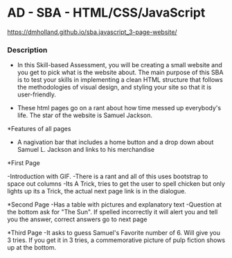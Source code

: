 # AD - SBA - HTML/CSS/JavaScript
https://dmholland.github.io/sba.javascript_3-page-website/


### Description
* In this Skill-based Assessment, you will be creating a small website and you get to pick what is the website about. The main purpose of this SBA is to test your skills in implementing a clean HTML structure that follows the methodologies of visual design, and styling your site so that it is user-friendly.

* These html pages go on a rant about how time messed up everybody's life. The star of the website is Samuel Jackson.

*Features of all pages
- A nagivation bar that includes a home button and a drop down about Samuel L. Jackson and links to his merchandise

*First Page

-Introduction with GIF.
-There is a rant and all of this uses bootstrap to space out columns
-Its A Trick, tries to get the user to spell chicken but only lights up its a Trick, the actual next page link is in the dialogue.

*Second Page
-Has a table with pictures and explanatory text
-Question at the bottom ask for "The Sun". If spelled incorrectly it will alert you and tell you the answer, correct answers go to next page

*Third Page
-It asks to guess Samuel's Favorite number of 6. Will give you 3 tries. If you get it in 3 tries, a commemorative picture of pulp fiction shows up at the bottom.
